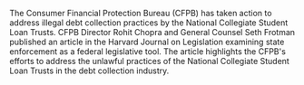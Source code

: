 The Consumer Financial Protection Bureau (CFPB) has taken action to address illegal debt collection practices by the National Collegiate Student Loan Trusts. CFPB Director Rohit Chopra and General Counsel Seth Frotman published an article in the Harvard Journal on Legislation examining state enforcement as a federal legislative tool. The article highlights the CFPB's efforts to address the unlawful practices of the National Collegiate Student Loan Trusts in the debt collection industry.